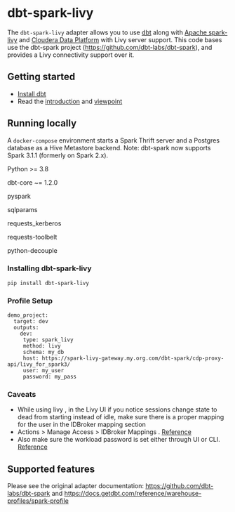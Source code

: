 # dbt-spark-livy

The `dbt-spark-livy` adapter allows you to use [dbt](https://www.getdbt.com/) along with [Apache spark-livy](https://spark.apache.org/) and [Cloudera Data Platform](https://cloudera.com) with Livy server support. This code bases use the dbt-spark project (https://github.com/dbt-labs/dbt-spark), and provides a Livy connectivity support over it. 

## Getting started

- [Install dbt](https://docs.getdbt.com/docs/installation)
- Read the [introduction](https://docs.getdbt.com/docs/introduction/) and [viewpoint](https://docs.getdbt.com/docs/about/viewpoint/)

## Running locally
A `docker-compose` environment starts a Spark Thrift server and a Postgres database as a Hive Metastore backend.
Note: dbt-spark now supports Spark 3.1.1 (formerly on Spark 2.x).

Python >= 3.8

dbt-core ~= 1.2.0

pyspark

sqlparams

requests_kerberos

requests-toolbelt

python-decouple


### Installing dbt-spark-livy

`pip install dbt-spark-livy`

### Profile Setup

```
demo_project:
  target: dev
  outputs:
    dev:
     type: spark_livy
     method: livy
     schema: my_db
     host: https://spark-livy-gateway.my.org.com/dbt-spark/cdp-proxy-api/livy_for_spark3/
     user: my_user
     password: my_pass
```

### Caveats
- While using livy , in the Livy UI if you notice sessions change state to dead from starting instead of idle, make sure there is a proper mapping for the user in the IDBroker mapping section 
- Actions > Manage Access > IDBroker Mappings . [Reference](https://docs.cloudera.com/cdf-datahub/7.2.15/flink-analyzing-data/topics/cdf-datahub-sa-create-idbroker-mapping.html)
- Also make sure the workload password is set either through UI or CLI. [Reference](https://docs.cloudera.com/management-console/cloud/user-management/topics/mc-setting-the-ipa-password.html)

## Supported features
Please see the original adapter documentation: https://github.com/dbt-labs/dbt-spark and https://docs.getdbt.com/reference/warehouse-profiles/spark-profile
